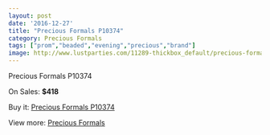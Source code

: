 ```yaml
---
layout: post
date: '2016-12-27'
title: "Precious Formals P10374"
category: Precious Formals
tags: ["prom","beaded","evening","precious","brand"]
image: http://www.lustparties.com/11289-thickbox_default/precious-formals-p10374.jpg
---
```

Precious Formals P10374

On Sales: **$418**
<a href="https://www.lustparties.com/en/precious-formals/4043-precious-formals-p10374.html"><amp-img layout="responsive" width="600" height="600" src="//www.lustparties.com/11289-thickbox_default/precious-formals-p10374.jpg" alt="Precious Formals P10374 0" /></a>
<a href="https://www.lustparties.com/en/precious-formals/4043-precious-formals-p10374.html"><amp-img layout="responsive" width="600" height="600" src="//www.lustparties.com/11290-thickbox_default/precious-formals-p10374.jpg" alt="Precious Formals P10374 1" /></a>

Buy it: [Precious Formals P10374](https://www.lustparties.com/en/precious-formals/4043-precious-formals-p10374.html "Precious Formals P10374")

View more: [Precious Formals](https://www.lustparties.com/en/18-precious-formals "Precious Formals")